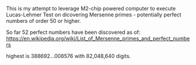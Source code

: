 This is my attempt to leverage M2-chip powered computer to execute Lucas-Lehmer Test on dicovering Mersenne primes - potentially perfect numbers of order 50 or higher.

So far 52 perfect numbers have been discovered as of: https://en.wikipedia.org/wiki/List_of_Mersenne_primes_and_perfect_numbers

highest is 388692...008576 with 82,048,640 digits.